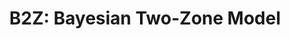 ---
schema: default
title: 'B2Z: Bayesian Two-Zone Model'
organization: 'Sudipto Banerjee, PhD'
notes: This package fits the Bayesian two-Zone Models.
resources:
  - name: 'B2Z: Bayesian Two-Zone Model'
    url: 'https://cran.r-project.org/web/packages/B2Z/index.html'
    format: ''
license: 'https://creativecommons.org/licenses/by/4.0/'
category:
  - Data Tools
maintainer: FSPHopendata
maintainer_email: FSPHopendata@ph.ucla.edu
---